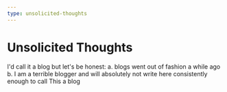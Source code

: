 ```yaml
---
type: unsolicited-thoughts
---
```

# Unsolicited Thoughts

I'd call it a blog but let's be honest:
a. blogs went out of fashion a while ago
b. I am a terrible blogger and will absolutely not write here consistently enough to call This a blog
